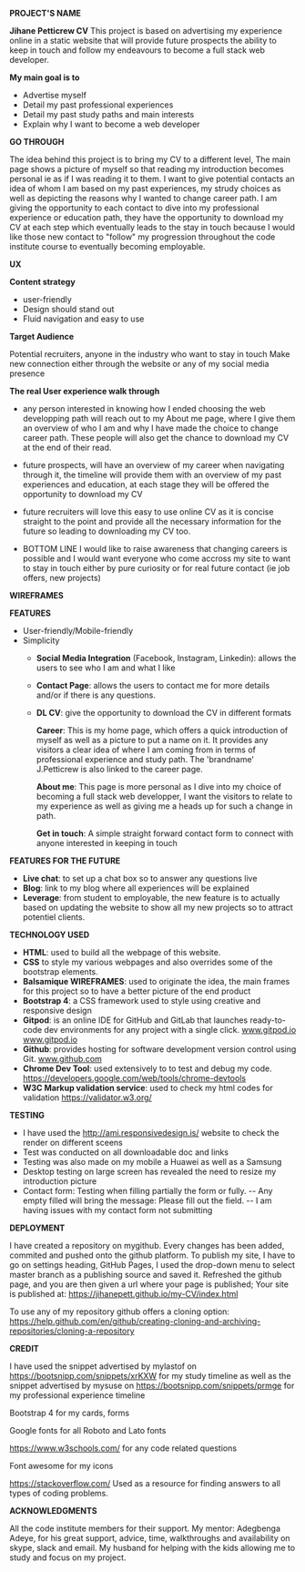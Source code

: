 **PROJECT'S NAME**

  **Jihane Petticrew CV**
This project is based on advertising my experience online in a static website that will provide
future prospects the ability to keep in touch and follow my endeavours to become a full stack web developer.

**My main goal is to**
  
  * Advertise myself
  * Detail my past professional experiences
  * Detail my past study paths and main interests
  * Explain why I want to become a web developer

**GO THROUGH**

The idea behind this project is to bring my CV to a different level,
The main page shows a picture of myself so that reading my introduction
becomes personal ie as if I was reading it to them. 
I want to give potential contacts an idea of whom I am based on my past experiences,
my strudy choices as well as depicting the reasons why I wanted to
change career path.
I am giving the opportunity to each contact to dive into my professional experience
or education path, they have the opportunity to download my CV at
each step which eventually leads to the stay in touch because I would like
those new contact to "follow" my progression throughout the code institute course
to eventually becoming employable.

**UX**

  **Content strategy**

  * user-friendly
  * Design should stand out
  * Fluid navigation and easy to use

 **Target Audience**

Potential recruiters, anyone in the industry who want to stay 
in touch
Make new connection either through the website or any of my social media
presence

 **The real User experience walk through**

  * any person interested in knowing how I ended choosing the web developping path will reach out to my About me page, where
  I give them an overview of who I am and why I have made the choice to change career path. These people will also 
  get the chance to download my CV at the end of their read.

  * future prospects, will have an overview of my career when navigating through it, the timeline will provide them with
  an overview of my past experiences and education, at each stage they will be offered the opportunity to download my CV

  * future recruiters will love this easy to use online CV as it is concise straight to the point and provide all the necessary
  information for the future so leading to downloading my CV too.

  * BOTTOM LINE I would like to raise awareness that changing careers is possible and I would want everyone who come accross my site
  to want to stay in touch either by pure curiosity or for real future contact (ie job offers, new projects)


  **WIREFRAMES**



**FEATURES**

  * User-friendly/Mobile-friendly
  * Simplicity
    * __Social Media Integration__ (Facebook, Instagram, Linkedin): allows the users to see who I am and what I like
    * __Contact Page__: allows the users to contact me for more details and/or if there is any questions.
    * __DL CV__: give the opportunity to download the CV in different formats

        **Career**: 
        This is my home page, which offers a quick introduction of myself as well as a picture to put a name on it.
        It provides any visitors a clear idea of where I am coming from in terms of professional experience and study path.
        The 'brandname' J.Petticrew is also linked to the career page.

        **About me**:
        This page is more personal as I dive into my choice of becoming a full stack web developper, I want the visitors to relate
        to my experience as well as giving me a heads up for such a change in path.

        **Get in touch**:
        A simple straight forward contact form to connect with anyone interested in keeping in touch

**FEATURES FOR THE FUTURE**

   * __Live chat__: to set up a chat box so to answer any questions live
   * __Blog__: link to my blog where all experiences will be explained
   * __Leverage__: from student to employable, the new feature is to actually based on updating the website to show all my new projects so to
   attract potentiel clients.

**TECHNOLOGY USED**

* __HTML__: used to build all the webpage of this website.
* __CSS__ to style my various webpages and also overrides some of the bootstrap elements.
* __Balsamique WIREFRAMES__: used to originate the idea, the main frames for this project so to have a better picture of the end product
* __Bootstrap 4__: a CSS framework used to style using creative and responsive design
* __Gitpod__: is an online IDE for GitHub and GitLab that launches ready-to-code dev environments for any project with a single click. www.gitpod.io
www.gitpod.io
* __Github__: provides hosting for software development version control using Git. www.github.com
* __Chrome Dev Tool__: used extensively to to test and debug my code. https://developers.google.com/web/tools/chrome-devtools
* __W3C Markup validation service__: used to check my html codes for validation https://validator.w3.org/ 

**TESTING**

* I have used the http://ami.responsivedesign.is/  website to check the render on different sceens
* Test was conducted on all downloadable doc and links
* Testing was also made on my mobile a Huawei as well as a Samsung
* Desktop testing on large screen has revealed the need to resize my introduction picture
* Contact form: Testing when filling partially the form or fully.
    -- Any empty filled will bring the message: Please fill out the field.
    -- I am having issues with my contact form not submitting

**DEPLOYMENT**

I have created a repository on mygithub. Every changes has been added, commited and pushed onto the github platform.
To publish my site, I have to go on settings  heading, GitHub Pages, I used the drop-down menu to select master 
branch as a publishing source and saved it. Refreshed the github page, and you are then given a url 
where your page is published; Your site is published at:
https://jihanepett.github.io/my-CV/index.html

To use any of my repository github offers a cloning option: https://help.github.com/en/github/creating-cloning-and-archiving-repositories/cloning-a-repository

**CREDIT**

I have used the snippet advertised by mylastof on https://bootsnipp.com/snippets/xrKXW for my study timeline
as well as the snippet advertised by mysuse on https://bootsnipp.com/snippets/prmge for my professional experience timeline

Bootstrap 4 for my cards, forms 

Google fonts for all Roboto and Lato fonts

https://www.w3schools.com/ for any code related questions

Font awesome for my icons

https://stackoverflow.com/ Used as a resource for finding answers to all types of coding problems.


**ACKNOWLEDGMENTS**

All the code institute members for their support.
My mentor: Adegbenga Adeye, for his great support, advice, time, walkthroughs and availability on skype, slack and email.
My husband for helping with the kids allowing me to study and focus on my project.

